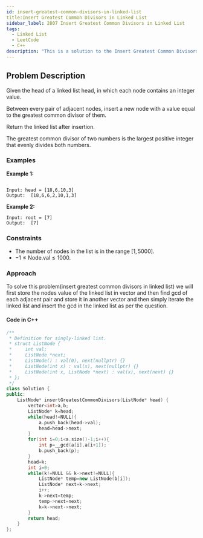 ```yaml
---
id: insert-greatest-common-divisors-in-linked-list
title:Insert Greatest Common Divisors in Linked List
sidebar_label: 2807 Insert Greatest Common Divisors in Linked List
tags:
  - Linked List
  - LeetCode
  - C++
description: "This is a solution to the Insert Greatest Common Divisors in Linked List problem on LeetCode."
---
```


## Problem Description

Given the head of a linked list head, in which each node contains an integer value.

Between every pair of adjacent nodes, insert a new node with a value equal to the greatest common divisor of them.

Return the linked list after insertion.

The greatest common divisor of two numbers is the largest positive integer that evenly divides both numbers.

### Examples

**Example 1:**

```

Input: head = [18,6,10,3]
Output:  [18,6,6,2,10,1,3]
```

**Example 2:**

```
Input: root = [7]
Output:  [7]
```

### Constraints

- The number of nodes in the list is in the range $[1, 5000]$.
- $-1 \leq \text{Node.val} \leq 1000$.

### Approach 

To solve this problem(insert greatest common divisors in linked list) we will first store the nodes value of the linked list in vector and then find gcd of each adjacent pair and store it in another vector and then simply iterate the linked list and insert the gcd in the linked list as per the question.

#### Code in C++

```cpp
/**
 * Definition for singly-linked list.
 * struct ListNode {
 *     int val;
 *     ListNode *next;
 *     ListNode() : val(0), next(nullptr) {}
 *     ListNode(int x) : val(x), next(nullptr) {}
 *     ListNode(int x, ListNode *next) : val(x), next(next) {}
 * };
 */
class Solution {
public:
    ListNode* insertGreatestCommonDivisors(ListNode* head) {
        vector<int>a,b;
        ListNode* k=head;
        while(head!=NULL){
            a.push_back(head->val);
            head=head->next;
        }
        for(int i=0;i<a.size()-1;i++){
            int p=__gcd(a[i],a[i+1]);
            b.push_back(p);
        }
        head=k;
        int i=0;
        while(k!=NULL && k->next!=NULL){
            ListNode* temp=new ListNode(b[i]);
            ListNode* next=k->next;
            i++;
            k->next=temp;
            temp->next=next;
            k=k->next->next;
        }
        return head;
    }
};
```


